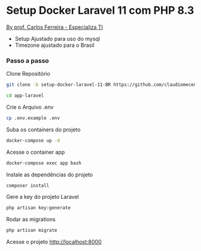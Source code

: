 
# Setup Docker Laravel 11 com PHP 8.3
[By prof. Carlos Ferreira - Especializa TI](https://github.com/especializati/setup-docker-laravel)

- Setup Ajustado para uso do mysql
- Timezone ajustado para o Brasil

### Passo a passo
Clone Repositório
```sh
git clone -b setup-docker-laravel-11-BR https://github.com/claudiomecenas/setup-docker-laravel-11-BR.git app-laravel
```
```sh
cd app-laravel
```

Crie o Arquivo .env
```sh
cp .env.example .env
```

Suba os containers do projeto
```sh
docker-compose up -d
```

Acesse o container app
```sh
docker-compose exec app bash
```


Instale as dependências do projeto
```sh
composer install
```

Gere a key do projeto Laravel
```sh
php artisan key:generate
```

Rodar as migrations
```sh
php artisan migrate
```

Acesse o projeto
[http://localhost:8000](http://localhost:8000)
